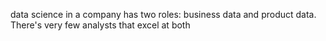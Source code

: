 data science in a company has two roles: business data and product data. There's very few analysts that excel at both